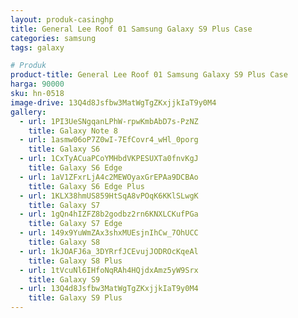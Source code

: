 ```yaml
---
layout: produk-casinghp
title: General Lee Roof 01 Samsung Galaxy S9 Plus Case
categories: samsung
tags: galaxy

# Produk
product-title: General Lee Roof 01 Samsung Galaxy S9 Plus Case
harga: 90000
sku: hn-0518
image-drive: 13Q4d8Jsfbw3MatWgTgZKxjjkIaT9y0M4
gallery:
  - url: 1PI3UeSNgqanLPhW-rpwKmbAbD7s-PzNZ
    title: Galaxy Note 8
  - url: 1asmw06oP7Z0wI-7EfCovr4_wHl_0porg
    title: Galaxy S6
  - url: 1CxTyACuaPCoYMHbdVKPESUXTa0fnvKgJ
    title: Galaxy S6 Edge
  - url: 1aV1ZFxrLjA4c2MEWOyaxGrEPAa9DCBAo
    title: Galaxy S6 Edge Plus
  - url: 1KLX38hmUS859HtSqA8vPOqK6KKlSLwgK
    title: Galaxy S7
  - url: 1gQn4hIZFZ8b2godbz2rn6KNXLCKufPGa
    title: Galaxy S7 Edge
  - url: 149x9YuWmZAx3shxMUEsjnIhCw_7OhUCC
    title: Galaxy S8
  - url: 1kJOAFJ6a_3DYRrfJCEvujJODROcKqeAl
    title: Galaxy S8 Plus
  - url: 1tVcuNl6IHfoNqRAh4HQjdxAmz5yW9Srx
    title: Galaxy S9
  - url: 13Q4d8Jsfbw3MatWgTgZKxjjkIaT9y0M4
    title: Galaxy S9 Plus
---
```

